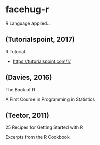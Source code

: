 # facehug-r
R Language applied...

## (Tutorialspoint, 2017)

  R Tutorial

  - https://tutorialspoint.com/r/



## (Davies, 2016)

  The Book of R

  A First Course in Programming in Statistics


## (Teetor, 2011)

  25 Recipes for Getting Started with R

  Excerpts from the R Cookbook


